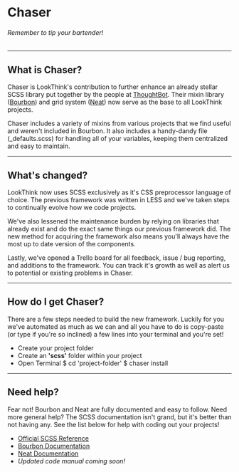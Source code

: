 # Chaser
###### Remember to tip your bartender!

***

## What is Chaser?
Chaser is LookThink's contribution to further enhance an already stellar SCSS library put together by the people at [ThoughtBot](http://www.thoughtbot.com/). Their mixin library ([Bourbon](http://bourbon.io/)) and grid system ([Neat](http://neat.bourbon.io/)) now serve as the base to all LookThink projects.

Chaser includes a variety of mixins from various projects that we find useful and weren't included in Bourbon. It also includes a handy-dandy file (_defaults.scss) for handling all of your variables, keeping them centralized and easy to maintain.

***

## What's changed?
LookThink now uses SCSS exclusively as it's CSS preprocessor language of choice. The previous framework was written in LESS and we've taken steps to continually evolve how we code projects.

We've also lessened the maintenance burden by relying on libraries that already exist and do the exact same things our previous framework did. The new method for acquiring the framework also means you'll always have the most up to date version of the components.

Lastly, we've opened a Trello board for all feedback, issue / bug reporting, and additions to the framework. You can track it's growth as well as alert us to potential or existing problems in Chaser.

***

## How do I get Chaser?
There are a few steps needed to build the new framework. Luckily for you we've automated as much as we can and all you have to do is copy-paste (or type if you're so inclined) a few lines into your terminal and you're set!

+ Create your project folder
+ Create an **'scss'** folder within your project
+ Open Terminal
        $ cd 'project-folder'
        $ chaser install



***

## Need help?
Fear not! Bourbon and Neat are fully documented and easy to follow. Need more general help? The SCSS documentation isn't grand, but it's better than not having any. See the list below for help with coding out your projects!

+ [Official SCSS Reference](http://sass-lang.com/docs/yardoc/file.SASS_REFERENCE.html#)
+ [Bourbon Documentation](http://bourbon.io/docs/)
+ [Neat Documentation](http://neat.bourbon.io/docs/)
+ *Updated code manual coming soon!*